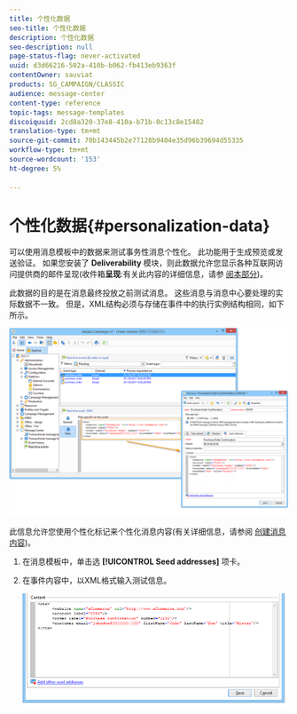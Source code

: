 ```yaml
---
title: 个性化数据
seo-title: 个性化数据
description: 个性化数据
seo-description: null
page-status-flag: never-activated
uuid: d3d66216-502a-410b-b062-fb413eb9363f
contentOwner: sauviat
products: SG_CAMPAIGN/CLASSIC
audience: message-center
content-type: reference
topic-tags: message-templates
discoiquuid: 2cd8a320-37e8-410a-b71b-0c13c8e15482
translation-type: tm+mt
source-git-commit: 70b143445b2e77128b9404e35d96b39694d55335
workflow-type: tm+mt
source-wordcount: '153'
ht-degree: 5%

---
```



# 个性化数据{#personalization-data}

可以使用消息模板中的数据来测试事务性消息个性化。 此功能用于生成预览或发送验证。 如果您安装了 **Deliverability** 模块，则此数据允许您显示各种互联网访问提供商的邮件呈现(收件箱&#x200B;**呈现**:有关此内容的详细信息，请参 [阅本部分](../../delivery/using/about-deliverability.md))。

此数据的目的是在消息最终投放之前测试消息。 这些消息与消息中心要处理的实际数据不一致。 但是，XML结构必须与存储在事件中的执行实例结构相同，如下所示。

![](assets/messagecenter_create_custo_006.png)

此信息允许您使用个性化标记来个性化消息内容(有关详细信息，请参阅 [创建消息内容](../../message-center/using/creating-message-content.md))。

1. 在消息模板中，单击选 **[!UICONTROL Seed addresses]** 项卡。
1. 在事件内容中，以XML格式输入测试信息。

   ![](assets/messagecenter_create_custo_001.png)

